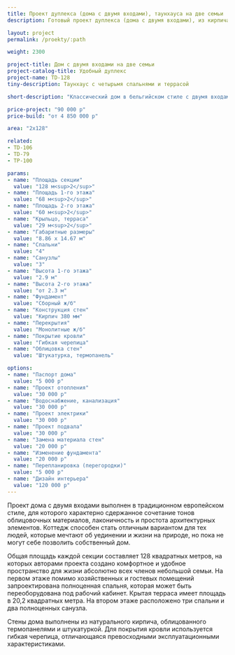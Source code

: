 ```yaml
---
title: Проект дуплекса (дома с двумя входами), таунхауса на две семьи
description: Готовый проект дуплекса (дома с двумя входами), из кирпича, газобетона или пеноблока. Площадь секции&#58; 128 м.кв.

layout: project
permalink: /proekty/:path

weight: 2300

project-title: Дом с двумя входами на две семьи
project-catalog-title: Удобный дуплекс
project-name: TD-128
tiny-description: Таунхаус с четырьмя спальнями и террасой

short-description: "Классический дом в бельгийском стиле с двумя входами выгодный вариант для тех, кто не любит уединенную жизнь за городом. Угловой руст на фасаде создает необычный и запоминающийся образ дуплекса. Фигурные фронтоны подчеркивают его характер в духе старой Европы. Основное пространство первого этажа традиционно занимают гостевые помещения. В едином пространстве этой комнаты выделяется диванная зона в эркере. Она плавно перетекает в кухню и столовую, из которой вы попадаете на открытую террасу."

price-project: "90 000 р"
price-build: "от 4 850 000 р"

area: "2x128"

related:
- TD-106
- TD-79
- TP-100

params:
- name: "Площадь секции"
  value: "128 м<sup>2</sup>"
- name: "Площадь 1-го этажа"
  value: "68 м<sup>2</sup>"
- name: "Площадь 2-го этажа"
  value: "60 м<sup>2</sup>"
- name: "Крыльцо, терраса"
  value: "29 м<sup>2</sup>"
- name: "Габаритные размеры"
  value: "8.86 x 14.67 м"
- name: "Спальни"
  value: "4"
- name: "Санузлы"
  value: "3"
- name: "Высота 1-го этажа"
  value: "2.9 м"
- name: "Высота 2-го этажа"
  value: "от 2.3 м"
- name: "Фундамент"
  value: "Сборный ж/б"
- name: "Конструкция стен"
  value: "Кирпич 380 мм"
- name: "Перекрытия"
  value: "Монолитные ж/б"
- name: "Покрытие кровли"
  value: "Гибкая черепица"
- name: "Облицовка стен"
  value: "Штукатурка, термопанель"

options:
- name: "Паспорт дома"
  value: "5 000 р"
- name: "Проект отопления"
  value: "30 000 р"
- name: "Водоснабжение, канализация"
  value: "30 000 р"
- name: "Проект электрики"
  value: "30 000 р"
- name: "Проект подвала"
  value: "30 000 р"
- name: "Замена материала стен"
  value: "20 000 р"
- name: "Изменение фундамента"
  value: "20 000 р"
- name: "Перепланировка (перегородки)"
  value: "5 000 р"
- name: "Дизайн интерьера"
  value: "120 000 р"
---
```

Проект дома с двумя входами выполнен в традиционном европейском стиле, для которого характерно сдержанное сочетание тонов облицовочных материалов, лаконичность и простота архитектурных элементов. Коттедж способен стать отличным вариантом для тех людей, которые мечтают об уединении и жизни на природе, но пока не могут себе позволить собственный дом.

Общая площадь каждой секции составляет 128 квадратных метров, на которых авторами проекта создано комфортное и удобное пространство для жизни абсолютно всех членов небольшой семьи. На первом этаже помимо хозяйственных и гостевых помещений запроектирована полноценная спальня, которая может быть переоборудована под рабочий кабинет. Крытая терраса имеет площадь в 20,2 квадратных метра. На втором этаже расположено три спальни и два полноценных санузла.

Стены дома выполнены из натурального кирпича, облицованного термопанелями и штукатуркой. Для покрытия кровли используется гибкая черепица, отличающаяся превосходными эксплуатационными характеристиками.